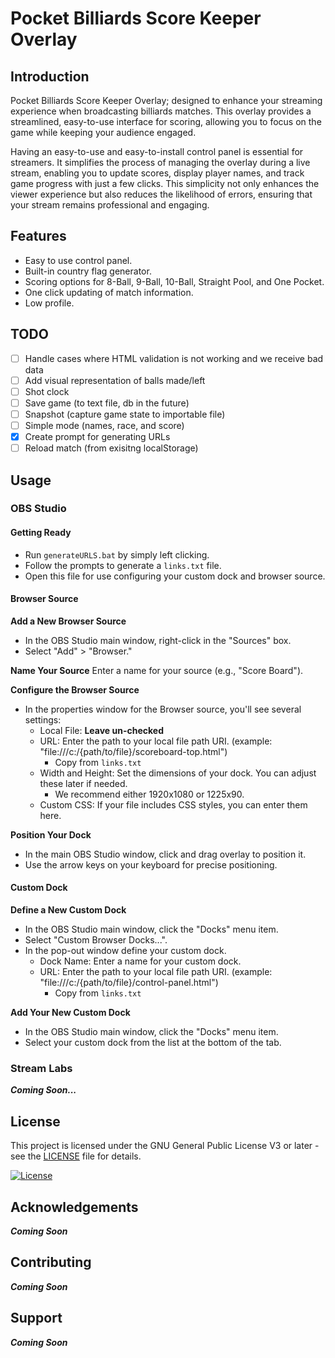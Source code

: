 # Pocket Billiards Score Keeper Overlay

## Introduction

Pocket Billiards Score Keeper Overlay; designed to enhance your streaming experience when broadcasting billiards matches. This overlay provides a streamlined, easy-to-use interface for scoring, allowing you to focus on the game while keeping your audience engaged.

Having an easy-to-use and easy-to-install control panel is essential for streamers. It simplifies the process of managing the overlay during a live stream, enabling you to update scores, display player names, and track game progress with just a few clicks. This simplicity not only enhances the viewer experience but also reduces the likelihood of errors, ensuring that your stream remains professional and engaging.

## Features

- Easy to use control panel.
- Built-in country flag generator.
- Scoring options for 8-Ball, 9-Ball, 10-Ball, Straight Pool, and One Pocket.
- One click updating of match information.
- Low profile.

## TODO

- [ ] Handle cases where HTML validation is not working and we receive bad data
- [ ] Add visual representation of balls made/left
- [ ] Shot clock
- [ ] Save game (to text file, db in the future)
- [ ] Snapshot (capture game state to importable file)
- [ ] Simple mode (names, race, and score)
- [x] Create prompt for generating URLs 
- [ ] Reload match (from exisitng localStorage)

## Usage

### OBS Studio

#### Getting Ready
- Run `generateURLS.bat` by simply left clicking.
- Follow the prompts to generate a `links.txt` file.
- Open this file for use configuring your custom dock and browser source.

#### Browser Source

**Add a New Browser Source**
- In the OBS Studio main window, right-click in the "Sources" box.
- Select "Add" > "Browser."

**Name Your Source**
Enter a name for your source (e.g., "Score Board").

**Configure the Browser Source**
- In the properties window for the Browser source, you'll see several settings:
  - Local File: **Leave un-checked**
  - URL: Enter the path to your local file path URI. (example: "file:///c:/{path/to/file}/scoreboard-top.html")
    - Copy from `links.txt`
  - Width and Height: Set the dimensions of your dock. You can adjust these later if needed.
    - We recommend either 1920x1080 or 1225x90.
  - Custom CSS: If your file includes CSS styles, you can enter them here.

**Position Your Dock**
- In the main OBS Studio window, click and drag overlay to position it.
- Use the arrow keys on your keyboard for precise positioning.

#### Custom Dock

**Define a New Custom Dock**
- In the OBS Studio main window, click the "Docks" menu item.
- Select "Custom Browser Docks...".
- In the pop-out window define your custom dock.
  - Dock Name: Enter a name for your custom dock.
  - URL: Enter the path to your local file path URI. (example: "file:///c:/{path/to/file}/control-panel.html")
    - Copy from `links.txt`

**Add Your New Custom Dock**
- In the OBS Studio main window, click the "Docks" menu item.
- Select your custom dock from the list at the bottom of the tab.

### Stream Labs
  **_Coming Soon..._**



## License

This project is licensed under the GNU General Public License V3 or later - see the [LICENSE](https://www.gnu.org/licenses/lgpl.html) file for details.

[![License](https://www.gnu.org/graphics/gplv3-or-later.png)](LICENSE)

## Acknowledgements
  **_Coming Soon_**

## Contributing
  **_Coming Soon_**

## Support
  **_Coming Soon_**

